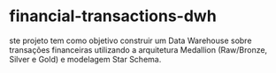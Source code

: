 # financial-transactions-dwh
ste projeto tem como objetivo construir um Data Warehouse sobre transações financeiras utilizando a arquitetura Medallion (Raw/Bronze, Silver e Gold) e modelagem Star Schema.
